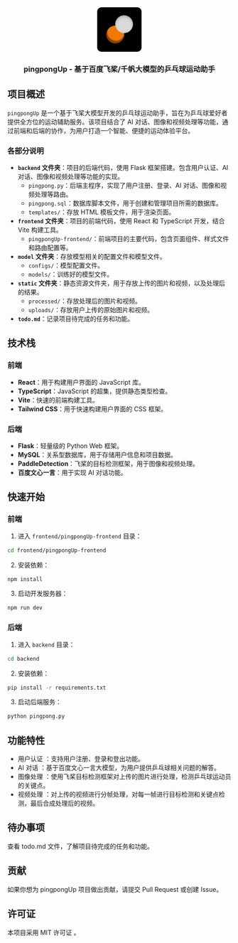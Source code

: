 <div align="center">
  <img src="./pingpongUp/logo.png" alt="logo" style="width: 100px; /* 可根据需要调整图标宽度 */">
  <h3>pingpongUp - 基于百度飞桨/千帆大模型的乒乓球运动助手</h3>
</div>

## 项目概述
`pingpongUp` 是一个基于飞桨大模型开发的乒乓球运动助手，旨在为乒乓球爱好者提供全方位的运动辅助服务。该项目结合了 AI 对话、图像和视频处理等功能，通过前端和后端的协作，为用户打造一个智能、便捷的运动体验平台。


### 各部分说明
- **`backend` 文件夹**：项目的后端代码，使用 Flask 框架搭建。包含用户认证、AI 对话、图像和视频处理等功能的实现。
  - `pingpong.py`：后端主程序，实现了用户注册、登录、AI 对话、图像和视频处理等路由。
  - `pingpong.sql`：数据库脚本文件，用于创建和管理项目所需的数据库。
  - `templates/`：存放 HTML 模板文件，用于渲染页面。
- **`frontend` 文件夹**：项目的前端代码，使用 React 和 TypeScript 开发，结合 Vite 构建工具。
  - `pingpongUp-frontend/`：前端项目的主要代码，包含页面组件、样式文件和路由配置等。
- **`model` 文件夹**：存放模型相关的配置文件和模型文件。
  - `configs/`：模型配置文件。
  - `models/`：训练好的模型文件。
- **`static` 文件夹**：静态资源文件夹，用于存放上传的图片和视频，以及处理后的结果。
  - `processed/`：存放处理后的图片和视频。
  - `uploads/`：存放用户上传的原始图片和视频。
- **`todo.md`**：记录项目待完成的任务和功能。

## 技术栈
### 前端
- **React**：用于构建用户界面的 JavaScript 库。
- **TypeScript**：JavaScript 的超集，提供静态类型检查。
- **Vite**：快速的前端构建工具。
- **Tailwind CSS**：用于快速构建用户界面的 CSS 框架。

### 后端
- **Flask**：轻量级的 Python Web 框架。
- **MySQL**：关系型数据库，用于存储用户信息和项目数据。
- **PaddleDetection**：飞桨的目标检测框架，用于图像和视频处理。
- **百度文心一言**：用于实现 AI 对话功能。

## 快速开始
### 前端
1. 进入 `frontend/pingpongUp-frontend` 目录：
```bash
cd frontend/pingpongUp-frontend
```
2. 安装依赖：
```bash
npm install
```

3. 启动开发服务器：
```bash
npm run dev
```
### 后端
1. 进入 `backend` 目录：
```bash
cd backend
```
2. 安装依赖：
```bash
pip install -r requirements.txt
```
3. 启动后端服务：
```bash
python pingpong.py
```

## 功能特性
- 用户认证 ：支持用户注册、登录和登出功能。
- AI 对话 ：基于百度文心一言大模型，为用户提供乒乓球相关问题的解答。
- 图像处理 ：使用飞桨目标检测框架对上传的图片进行处理，检测乒乓球运动员的关键点。
- 视频处理 ：对上传的视频进行分帧处理，对每一帧进行目标检测和关键点检测，最后合成处理后的视频。
## 待办事项
查看 todo.md 文件，了解项目待完成的任务和功能。

## 贡献
如果你想为 pingpongUp 项目做出贡献，请提交 Pull Request 或创建 Issue。

## 许可证
本项目采用 MIT 许可证 。






















